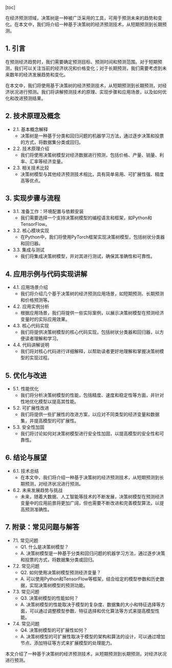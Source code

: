
[toc]                    
                
                
在经济预测领域，决策树是一种被广泛采用的工具，可用于预测未来的趋势和变化。在本文中，我们将介绍一种基于决策树的经济预测技术，从短期预测到长期预测。

## 1. 引言

在预测经济趋势时，我们需要确定预测目标、预测时间和预测范围。对于短期预测，我们可以关注当前的经济状况和价格变化；对于长期预测，我们需要考虑到未来数年的经济发展趋势和变化。

在本文中，我们将使用基于决策树的经济预测技术，从短期预测到长期预测，对经济状况进行预测。我们将讲解预测技术的原理、实现步骤和应用场景，以及如何优化和改进预测结果。

## 2. 技术原理及概念

- 2.1. 基本概念解释
    - 决策树是一种基于分类和回归问题的机器学习方法，通过逐步决策和投票的方式，将数据集分类或回归。
- 2.2. 技术原理介绍
    - 我们将使用决策树模型对经济数据进行预测，包括价格、产量、销量、利率、汇率等经济变量。
- 2.3. 相关技术比较
    - 决策树模型与其他经济预测技术相比，具有简单易用、可扩展性强、精度高等优点。

## 3. 实现步骤与流程

- 3.1. 准备工作：环境配置与依赖安装
    - 我们需要选择一个支持决策树模型的编程语言和框架，如Python和TensorFlow。
- 3.2. 核心模块实现
    - 在Python中，我们将使用PyTorch框架实现决策树模型，包括树状分类器和回归器。
- 3.3. 集成与测试
    - 我们将集成决策树模型，并对其进行测试，确保其准确性和可靠性。

## 4. 应用示例与代码实现讲解

- 4.1. 应用场景介绍
    - 我们将介绍几个基于决策树的经济预测应用场景，如短期预测、长期预测和价格预测等。
- 4.2. 应用实例分析
    - 根据应用场景，我们将提供一些实际案例，以展示决策树模型在预测经济变量时的实际应用效果。
- 4.3. 核心代码实现
    - 我们将提供决策树模型的核心代码实现，包括树状分类器和回归器，以方便读者理解和学习。
- 4.4. 代码讲解说明
    - 我们将对核心代码进行详细解释，以帮助读者更好地理解和掌握决策树模型的实现过程。

## 5. 优化与改进

- 5.1. 性能优化
    - 我们将分析决策树模型的性能，包括精度、速度和稳定性等方面，并针对性地优化模型以提高其性能。
- 5.2. 可扩展性改进
    - 我们将提供一些扩展性的改进方案，以应对不同类型的经济变量和数据集，并提高模型的可扩展性。
- 5.3. 安全性加固
    - 我们将讨论如何对决策树模型进行安全性加固，以提高模型的安全性和可靠性。

## 6. 结论与展望

- 6.1. 技术总结
    - 在本文中，我们将介绍一种基于决策树的经济预测技术，从短期预测到长期预测，对经济状况进行预测。
- 6.2. 未来发展趋势与挑战
    - 未来，随着大数据、人工智能等技术的不断发展，决策树模型在预测经济变量中的应用前景将更加广阔，但也需要不断改进和完善模型算法，以提高预测准确性。

## 7. 附录：常见问题与解答

- 7.1. 常见问题
    - Q1. 什么是决策树模型？
    - A. 决策树模型是一种基于分类和回归问题的机器学习方法，通过逐步决策和投票的方式，将数据集分类或回归。
- 7.2. 常见问题
    - Q2. 如何使用决策树模型预测经济变量？
    - A. 可以使用Python和TensorFlow等框架，结合给定的模型参数和历史数据，实现决策树模型的预测功能。
- 7.3. 常见问题
    - Q3. 决策树模型的性能如何？
    - A. 决策树模型的性能取决于模型的复杂度、数据集的大小和特征选择等方面，可以通过调整模型参数、特征选择和优化算法等方式来提高模型性能。
- 7.4. 常见问题
    - Q4. 决策树模型的可扩展性如何？
    - A. 决策树模型的可扩展性取决于模型的架构和算法的设计，可以通过增加节点、添加特征等方式来扩展模型的处理能力。

本文介绍了一种基于决策树的经济预测技术，从短期预测到长期预测，对经济状况进行预测。

